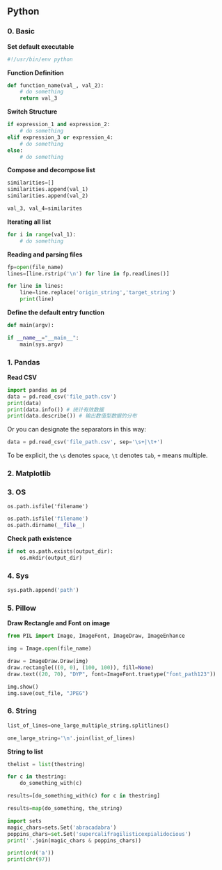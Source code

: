 ## Python

### 0. Basic

**Set default executable**

```python
#!/usr/bin/env python
```

**Function Definition**

```python
def function_name(val_, val_2):
    # do something
    return val_3
```

**Switch Structure**

```python
if expression_1 and expression_2:
    # do something
elif expression_3 or expression_4:
    # do something
else:
    # do something
```

**Compose and decompose list**

```python
similarities=[]
similarities.append(val_1)
similarities.append(val_2)

val_3, val_4=similarites
```

**Iterating all list**

```python
for i in range(val_1):
    # do something
```

**Reading and parsing files**

```python
fp=open(file_name)
lines=[line.rstrip('\n') for line in fp.readlines()]

for line in lines:
    line=line.replace('origin_string','target_string')
    print(line)
```

**Define the default entry function**

```python
def main(argv):

if __name__="__main__":
    main(sys.argv)
```



### 1. Pandas

**Read CSV**

```python
import pandas as pd
data = pd.read_csv('file_path.csv')
print(data)
print(data.info()) # 统计有效数据
print(data.describe()) # 输出数值型数据的分布
```

Or you can designate the separators in this way:

```python
data = pd.read_csv('file_path.csv', sep='\s+|\t+')
```

To be explicit, the `\s` denotes `space`, `\t` denotes `tab`, `+` means multiple.



### 2. Matplotlib



### 3. OS

`os.path.isfile('filename')`

```python
os.path.isfile('filename')
os.path.dirname(__file__)
```

**Check path existence**

```python
if not os.path.exists(output_dir):
    os.mkdir(output_dir)
```



### 4. Sys

```python
sys.path.append('path')
```

### 5. Pillow

**Draw Rectangle and Font on image**

```python
from PIL import Image, ImageFont, ImageDraw, ImageEnhance

img = Image.open(file_name)

draw = ImageDraw.Draw(img)
draw.rectangle(((0, 0), (100, 100)), fill=None)
draw.text((20, 70), "DYP", font=ImageFont.truetype("font_path123"))

img.show()
img.save(out_file, "JPEG")
```

### 6. String

```python
list_of_lines=one_large_multiple_string.splitlines()
```

```python
one_large_string='\n'.join(list_of_lines)
```

**String to list**

```python
thelist = list(thestring)
```

```python
for c in thestring:
    do_something_with(c)
```

```python
results=[do_something_with(c) for c in thestring]
```

```python
results=map(do_something, the_string)
```

```python
import sets
magic_chars=sets.Set('abracadabra')
poppins_chars=set.Set('supercalifragilisticexpialidocious')
print(''.join(magic_chars & poppins_chars))
```

```python
print(ord('a'))
print(chr(97))
```



